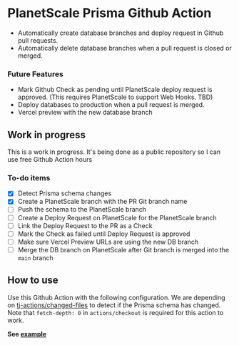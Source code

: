 # PlanetScale Prisma Github Action

- Automatically create database branches and deploy request in Github pull requests.
- Automatically delete database branches when a pull request is closed or merged.

### Future Features

- Mark Github Check as pending until PlanetScale deploy request is approved. (This requires PlanetScale to support Web Hooks. TBD)
- Deploy databases to production when a pull request is merged.
- Vercel preview with the new database branch

## Work in progress

This is a work in progress. It's being done as a public repository so I can use free Github Action hours

### To-do items

- [x] Detect Prisma schema changes
- [x] Create a PlanetScale branch with the PR Git branch name
- [ ] Push the schema to the PlanetScale branch
- [ ] Create a Deploy Request on PlanetScale for the PlanetScale branch
- [ ] Link the Deploy Request to the PR as a Check
- [ ] Mark the Check as failed until Deploy Request is approved
- [ ] Make sure Vercel Preview URLs are using the new DB branch
- [ ] Merge the DB branch on PlanetScale after Git branch is merged into the `main` branch

## How to use

Use this Github Action with the following configuration. We are depending on [tj-actions/changed-files](https://github.com/marketplace/actions/changed-files) to detect if the Prisma schema has changed. Note that `fetch-depth: 0` in `actions/checkout` is required for this action to work.

**See [example](./example/)**

